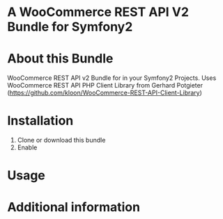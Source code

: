 A WooCommerce REST API V2 Bundle for Symfony2
===

# About this Bundle
WooCommerce REST API v2 Bundle for in your Symfony2 Projects.
Uses WooCommerce REST API PHP Client Library from
Gerhard Potgieter (https://github.com/kloon/WooCommerce-REST-API-Client-Library)

# Installation
1. Clone or download this bundle
2. Enable 

# Usage

# Additional information